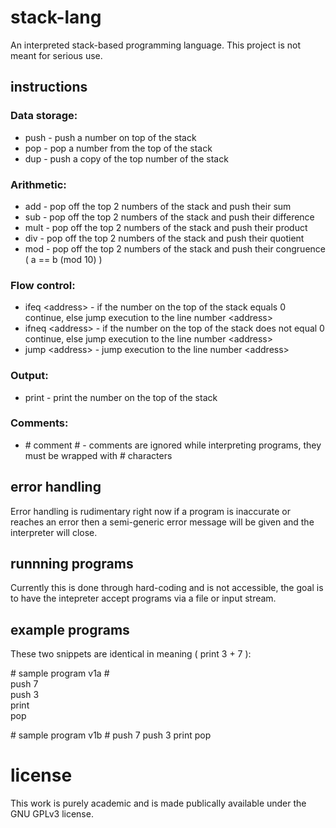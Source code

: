 # stack-lang
An interpreted stack-based programming language. This project is not meant for serious use.

## instructions

### Data storage:  
* push <number> - push a number on top of the stack  
* pop - pop a number from the top of the stack  
* dup - push a copy of the top number of the stack  

### Arithmetic:  
* add - pop off the top 2 numbers of the stack and push their sum  
* sub - pop off the top 2 numbers of the stack and push their difference  
* mult - pop off the top 2 numbers of the stack and push their product  
* div - pop off the top 2 numbers of the stack and push their quotient  
* mod - pop off the top 2 numbers of the stack and push their congruence ( a == b (mod 10) )  

### Flow control:  
* ifeq  <address\> - if the number on the top of the stack equals 0 continue, else jump execution to the line number <address\>  
* ifneq <address\> - if the number on the top of the stack does not equal 0 continue, else jump execution to the line number <address\>  
* jump  <address\> - jump execution to the line number <address\>  

### Output:  
* print - print the number on the top of the stack  

### Comments:  
* \# comment \# - comments are ignored while interpreting programs, they must be wrapped with # characters  

## error handling  
Error handling is rudimentary right now if a program is inaccurate or reaches an error then a semi-generic error message will be given and the interpreter will close.

## runnning programs  
Currently this is done through hard-coding and is not accessible, the goal is to have the intepreter accept  programs via a file or input stream.  

## example programs

These two snippets are identical in meaning ( print 3 + 7 ):  

\# sample program v1a \#  
push 7  
push 3  
print  
pop  

\# sample program v1b \# push 7 push 3 print pop  

# license  
This work is purely academic and is made publically available under the GNU GPLv3 license.  
